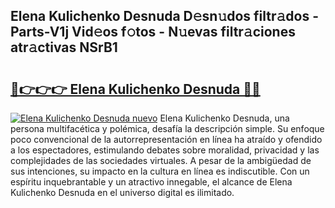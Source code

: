 ## Elena Kulichenko Desnuda D𝚎sn𝚞dos filtr𝚊dos - Parts-V1j Vid𝚎os f𝚘tos - N𝚞evas filtr𝚊ciones atr𝚊ctivas NSrB1

# <h2><a href="http://mb6pst.tromn.icu/?c=Elena+Kulichenko+Desnuda">🔗👉👉👉 Elena Kulichenko Desnuda 🔗🔗</a></h2>

[![Elena Kulichenko Desnuda nuevo](https://i.imgur.com/pEAQMta.gif)](http://mb6pst.tromn.icu/?c=Elena+Kulichenko+Desnuda)
Elena Kulichenko Desnuda, una persona multifacética y polémica, desafía la descripción simple. Su enfoque poco convencional de la autorrepresentación en línea ha atraído y ofendido a los espectadores, estimulando debates sobre moralidad, privacidad y las complejidades de las sociedades virtuales. A pesar de la ambigüedad de sus intenciones, su impacto en la cultura en línea es indiscutible. Con un espíritu inquebrantable y un atractivo innegable, el alcance de Elena Kulichenko Desnuda en el universo digital es ilimitado.
